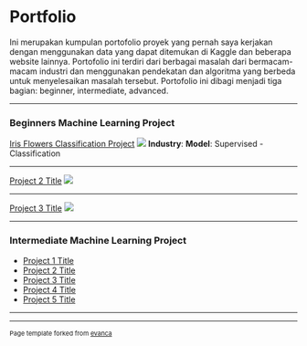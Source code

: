# Portfolio

Ini merupakan kumpulan portofolio proyek yang pernah saya kerjakan dengan menggunakan data yang dapat ditemukan di Kaggle dan beberapa website lainnya. Portofolio ini terdiri dari berbagai masalah dari bermacam-macam industri dan menggunakan pendekatan dan algoritma yang berbeda untuk menyelesaikan masalah tersebut. Portofolio ini dibagi menjadi tiga bagian: beginner, intermediate, advanced. 

---
### Beginners Machine Learning Project

[Iris Flowers Classification Project](/sample_page)
<img src="images/dummy_thumbnail.jpg?raw=true"/>
**Industry**:
**Model**: Supervised - Classification

---
[Project 2 Title](/pdf/sample_presentation.pdf)
<img src="images/dummy_thumbnail.jpg?raw=true"/>

---
[Project 3 Title](http://example.com/)
<img src="images/dummy_thumbnail.jpg?raw=true"/>

---

### Intermediate Machine Learning Project

- [Project 1 Title](http://example.com/)
- [Project 2 Title](http://example.com/)
- [Project 3 Title](http://example.com/)
- [Project 4 Title](http://example.com/)
- [Project 5 Title](http://example.com/)

---




---
<p style="font-size:11px">Page template forked from <a href="https://github.com/evanca/quick-portfolio">evanca</a></p>
<!-- Remove above link if you don't want to attibute -->
